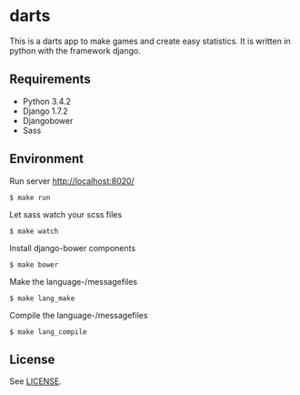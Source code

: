 # darts
This is a darts app to make games and create easy statistics. It is written in python with the framework django.

## Requirements

- Python 3.4.2
- Django 1.7.2
- Djangobower
- Sass

## Environment

Run server [http://localhost:8020/](http://localhost:8020/)

	$ make run

Let sass watch your scss files

	$ make watch

Install django-bower components

	$ make bower

Make the language-/messagefiles

	$ make lang_make

Compile the language-/messagefiles

	$ make lang_compile

## License

See [LICENSE](LICENSE).